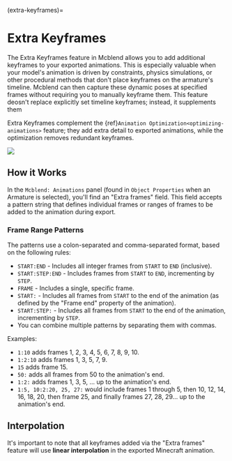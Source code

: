(extra-keyframes)=
# Extra Keyframes

The Extra Keyframes feature in Mcblend allows you to add additional keyframes to your exported animations. This is especially valuable when your model's animation is driven by constraints, physics simulations, or other procedural methods that don't place keyframes on the armature's timeline. Mcblend can then capture these dynamic poses at specified frames without requiring you to manually keyframe them. This feature deosn't replace explicitly set timeline keyframes; instead, it supplements them

Extra Keyframes complement the {ref}`Animation Optimization<optimizing-animations>` feature; they add extra detail to exported animations, while the optimization removes redundant keyframes.

![](/img/animations/object_properties_animations_extra_frames.png)

## How it Works

In the `Mcblend: Animations` panel (found in `Object Properties` when an Armature is selected), you'll find an "Extra frames" field. This field accepts a pattern string that defines individual frames or ranges of frames to be added to the animation during export.

### Frame Range Patterns

The patterns use a colon-separated and comma-separated format, based on the following rules:

- `START:END` - Includes all integer frames from `START` to `END` (inclusive).
- `START:STEP:END` - Includes frames from `START` to `END`, incrementing by `STEP`.
- `FRAME` - Includes a single, specific frame.
- `START:` - Includes all frames from `START` to the end of the animation (as defined by the "Frame end" property of the animation).
- `START:STEP:` - Includes all frames from `START` to the end of the animation, incrementing by `STEP`.
- You can combine multiple patterns by separating them with commas.

Examples:
- `1:10` adds frames 1, 2, 3, 4, 5, 6, 7, 8, 9, 10.
- `1:2:10` adds frames 1, 3, 5, 7, 9.
- `15` adds frame 15.
- `50:` adds all frames from 50 to the animation's end.
- `1:2:` adds frames 1, 3, 5, ... up to the animation's end.
- `1:5, 10:2:20, 25, 27:` would include frames 1 through 5, then 10, 12, 14, 16, 18, 20, then frame 25, and finally frames 27, 28, 29... up to the animation's end.

## Interpolation

It's important to note that all keyframes added via the "Extra frames" feature will use **linear interpolation** in the exported Minecraft animation.
